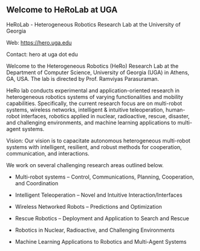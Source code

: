 ## Welcome to HeRoLab at UGA

HeRoLab - Heterogeneous Robotics Research Lab at the University of Georgia

Web: https://hero.uga.edu

Contact: hero at uga dot edu


Welcome to the Heterogeneous Robotics (HeRo) Research Lab at the Department of Computer Science, University of Georgia (UGA) in Athens, GA, USA. The lab is directed by Prof. Ramviyas Parasuraman.

HeRo lab conducts experimental and application-oriented research in heterogeneous robotics systems of varying functionalities and mobility capabilities. Specifically, the current research focus are on multi-robot systems, wireless networks, intelligent & intuitive teleoperation, human-robot interfaces, robotics applied in nuclear, radioactive, rescue, disaster, and challenging environments, and machine learning applications to multi-agent systems.

Vision: Our vision is to capacitate autonomous heterogeneous multi-robot systems with intelligent, resilient, and robust methods for cooperation, communication, and interactions.

We work on several challenging research areas outlined below.

- Multi-robot systems – Control, Communications, Planning, Cooperation, and Coordination

- Intelligent Teleoperation – Novel and Intuitive Interaction/Interfaces

- Wireless Networked Robots – Predictions and Optimization

- Rescue Robotics – Deployment and Application to Search and Rescue

- Robotics in Nuclear, Radioactive, and Challenging Environments

- Machine Learning Applications to Robotics and Multi-Agent Systems

